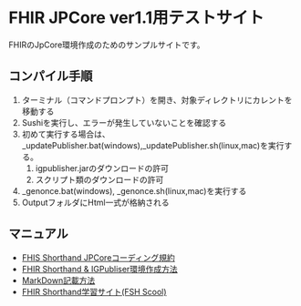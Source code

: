 # FHIR JPCore ver1.1用テストサイト
FHIRのJpCore環境作成のためのサンプルサイトです。

## コンパイル手順
1. ターミナル（コマンドプロンプト）を開き、対象ディレクトリにカレントを移動する
1. Sushiを実行し、エラーが発生していないことを確認する
1. 初めて実行する場合は、_updatePublisher.bat(windows),_updatePublisher.sh(linux,mac)を実行する。
   1. igpublisher.jarのダウンロードの許可
   1. スクリプト類のダウンロードの許可
1. _genonce.bat(windows), _genonce.sh(linux,mac)を実行する
1. OutputフォルダにHtml一式が格納される

## マニュアル
* [FHIS Shorthand JPCoreコーディング規約](docs/fishingrule.md)
* [FHIR Shorthand & IGPubliser環境作成方法](docs/enviroment.md)
* [MarkDown記載方法](docs/markdown.md)
* [FHIR Shorthand学習サイト(FSH Scool)](https://fshschool.org/)

